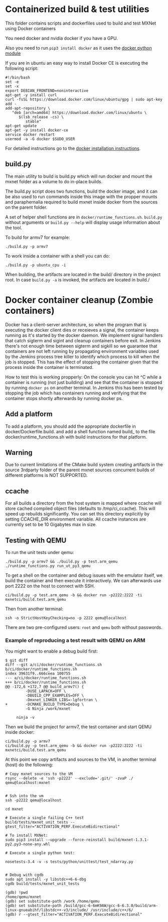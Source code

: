 <!---
  Licensed to the Apache Software Foundation (ASF) under one
  or more contributor license agreements.  See the NOTICE file
  distributed with this work for additional information
  regarding copyright ownership.  The ASF licenses this file
  to you under the Apache License, Version 2.0 (the
  "License"); you may not use this file except in compliance
  with the License.  You may obtain a copy of the License at

    http://www.apache.org/licenses/LICENSE-2.0

  Unless required by applicable law or agreed to in writing,
  software distributed under the License is distributed on an
  "AS IS" BASIS, WITHOUT WARRANTIES OR CONDITIONS OF ANY
  KIND, either express or implied.  See the License for the
  specific language governing permissions and limitations
  under the License.
-->

# Containerized build & test utilities

This folder contains scripts and dockerfiles used to build and test MXNet using
Docker containers

You need docker and nvidia docker if you have a GPU.

Also you need to run `pip3 install docker` as it uses the [docker python module](https://docker-py.readthedocs.io/en/stable/containers.html#)

If you are in ubuntu an easy way to install Docker CE is executing the
following script:


```
#!/bin/bash
set -e
set -x
export DEBIAN_FRONTEND=noninteractive
apt-get -y install curl
curl -fsSL https://download.docker.com/linux/ubuntu/gpg | sudo apt-key add -
add-apt-repository \
   "deb [arch=amd64] https://download.docker.com/linux/ubuntu \
      $(lsb_release -cs) \
         stable"
apt-get update
apt-get -y install docker-ce
service docker restart
usermod -a -G docker $SUDO_USER
```

For detailed instructions go to the [docker installation instructions](https://docs.docker.com/engine/installation/linux/ubuntu/#install-using-the-repository).


## build.py

The main utility to build is build.py which will run docker and mount the mxnet
folder as a volume to do in-place builds.

The build.py script does two functions, build the docker image, and it can be
also used to run commands inside this image with the propper mounts and
paraphernalia required to build mxnet inside docker from the sources on the
parent folder.

A set of helper shell functions are in `docker/runtime_functions.sh`.
`build.py` without arguments or `build.py --help` will display usage
information about the tool.

To build for armv7 for example:

```
./build.py -p armv7
```


To work inside a container with a shell you can do:

```
./build.py -p ubuntu_cpu -i
```

When building, the artifacts are located in the build/ directory in the project root. In case
`build.py -a` is invoked, the artifacts are located in build.<platform>/

# Docker container cleanup (Zombie containers)
Docker has a client-server architecture, so when the program that is executing the docker client
dies or receieves a signal, the container keeps running as it's started by the docker daemon.
We implement signal handlers that catch sigterm and sigint and cleanup containers before exit. In
Jenkins there's not enough time between sigterm and sigkill so we guarantee that containers are not
left running by propagating environment variables used by the Jenkins process tree killer to
identify which process to kill when the job is stopped. This has the effect of stopping the
container given that the process inside the container is terminated.

How to test this is working propperly: On the console you can hit ^C while a container is running
(not just building) and see that the container is stopped by running `docker ps` on another
terminal. In Jenkins this has been tested by stopping the job which has containers running and
verifying that the container stops shortly afterwards by running docker ps.

## Add a platform

To add a platform, you should add the appropriate dockerfile in
docker/Dockerfile.build.<platform> and add a shell function named
build_<platform> to the file docker/runtime_functions.sh with build
instructions for that platform.

## Warning
Due to current limitations of the CMake build system creating artifacts in the
source 3rdparty folder of the parent mxnet sources concurrent builds of
different platforms is NOT SUPPORTED.

## ccache
For all builds a directory from the host system is mapped where ccache will store cached
compiled object files (defaults to /tmp/ci_ccache). This will speed up rebuilds
significantly. You can set this directory explicitly by setting CCACHE_DIR environment
variable. All ccache instances are currently set to be 10 Gigabytes max in size.


## Testing with QEMU
To run the unit tests under qemu:
```
./build.py -p armv7 && ./build.py -p test.arm_qemu ./runtime_functions.py run_ut_py3_qemu
```

To get a shell on the container and debug issues with the emulator itself, we build the container
and then execute it interactively. We can afterwards use port 2222 on the host to connect with SSH.


```
ci/build.py -p test.arm_qemu -b && docker run -p2222:2222 -ti mxnetci/build.test.arm_qemu
```

Then from another terminal:

```
ssh -o StrictHostKeyChecking=no -p 2222 qemu@localhost
```

There are two pre-configured users: `root` and `qemu` both without passwords.


### Example of reproducing a test result with QEMU on ARM


You might want to enable a debug build first:

```
$ git diff
diff --git a/ci/docker/runtime_functions.sh b/ci/docker/runtime_functions.sh
index 39631f9..666ceea 100755
--- a/ci/docker/runtime_functions.sh
+++ b/ci/docker/runtime_functions.sh
@@ -172,6 +172,7 @@ build_armv7() {
         -DUSE_LAPACK=OFF \
         -DBUILD_CPP_EXAMPLES=OFF \
         -Dmxnet_LINKER_LIBS=-lgfortran \
+        -DCMAKE_BUILD_TYPE=Debug \
         -G Ninja /work/mxnet

     ninja -v

```

Then we build the project for armv7, the test container and start QEMU inside docker:

```
ci/build.py -p armv7
ci/build.py -p test.arm_qemu -b && docker run -p2222:2222 -ti mxnetci/build.test.arm_qemu
```



At this point we copy artifacts and sources to the VM, in another terminal (host) do the following:

```
# Copy mxnet sources to the VM
rsync --delete -e 'ssh -p2222' --exclude='.git/' -zvaP ./ qemu@localhost:mxnet


# Ssh into the vm
ssh -p2222 qemu@localhost

cd mxnet

# Execute a single failing C++ test
build/tests/mxnet_unit_tests --gtest_filter="ACTIVATION_PERF.ExecuteBidirectional"

# To install MXNet:
sudo pip3 install --upgrade --force-reinstall build/mxnet-1.3.1-py2.py3-none-any.whl

# Execute a single python test:

nosetests-3.4 -v -s tests/python/unittest/test_ndarray.py


# Debug with cgdb
sudo apt install -y libstdc++6-6-dbg
cgdb build/tests/mxnet_unit_tests

(gdb) !pwd
/home/qemu/mxnet
(gdb) set substitute-path /work /home/qemu
(gdb) set substitute-path /build/gcc-6-6mK9AW/gcc-6-6.3.0/build/arm-linux-gnueabihf/libstdc++-v3/include/ /usr/include/c++/6/
(gdb) r --gtest_filter="ACTIVATION_PERF.ExecuteBidirectional"
```
